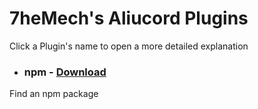 # 7heMech's Aliucord Plugins

Click a Plugin's name to open a more detailed explanation

- ### npm - [Download](https://github.com/7heMech/AliucordPlugins/blob/builds/npm.zip?raw=true)
Find an npm package